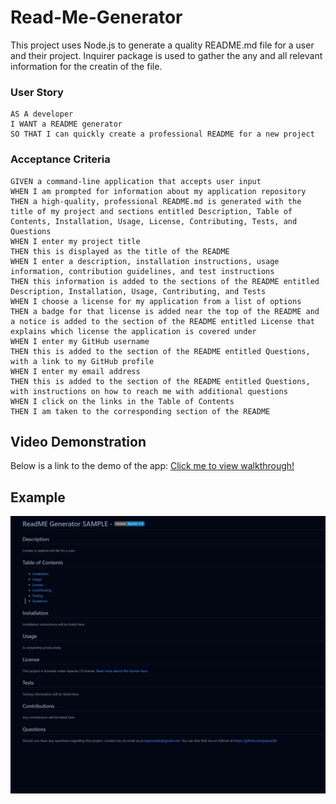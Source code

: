 # Read-Me-Generator

This project uses Node.js to generate a quality README.md file for a user and their project.
Inquirer package is used to gather the any and all relevant information for the creatin of the 
file.

### User Story
```
AS A developer
I WANT a README generator
SO THAT I can quickly create a professional README for a new project
```

### Acceptance Criteria
```
GIVEN a command-line application that accepts user input
WHEN I am prompted for information about my application repository
THEN a high-quality, professional README.md is generated with the title of my project and sections entitled Description, Table of Contents, Installation, Usage, License, Contributing, Tests, and Questions
WHEN I enter my project title
THEN this is displayed as the title of the README
WHEN I enter a description, installation instructions, usage information, contribution guidelines, and test instructions
THEN this information is added to the sections of the README entitled Description, Installation, Usage, Contributing, and Tests
WHEN I choose a license for my application from a list of options
THEN a badge for that license is added near the top of the README and a notice is added to the section of the README entitled License that explains which license the application is covered under
WHEN I enter my GitHub username
THEN this is added to the section of the README entitled Questions, with a link to my GitHub profile
WHEN I enter my email address
THEN this is added to the section of the README entitled Questions, with instructions on how to reach me with additional questions
WHEN I click on the links in the Table of Contents
THEN I am taken to the corresponding section of the README
```
## Video Demonstration
Below is a link to the demo of the app:
<a href='https://drive.google.com/file/d/1Wx4Z1xq_cPtphVgky-jOkc4BStfg3aM9/view'>Click me to view walkthrough!</a>

## Example 
<img src='./Develop/testing/SAMPLE-ReadME.jpg' alt='Screenshot of readme.md file'>
